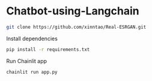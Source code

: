 # Chatbot-using-Langchain

```bash
git clone https://github.com/xinntao/Real-ESRGAN.git

```
Install dependencies
```bash
pip install -r requirements.txt

```
Run Chainlit app
```python
chainlit run app.py
```

[](./homepage.png)
